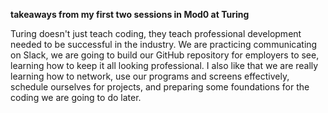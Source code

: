**takeaways from my first two sessions in Mod0 at Turing**

Turing doesn't just teach coding, they teach professional development needed to be successful in the industry. We are practicing communicating on Slack, we are going to build our GitHub repository for employers to see, learning how to keep it all looking professional.
I also like that we are really learning how to network, use our programs and screens effectively, schedule ourselves for projects, and preparing some foundations for the coding we are going to do later. 
